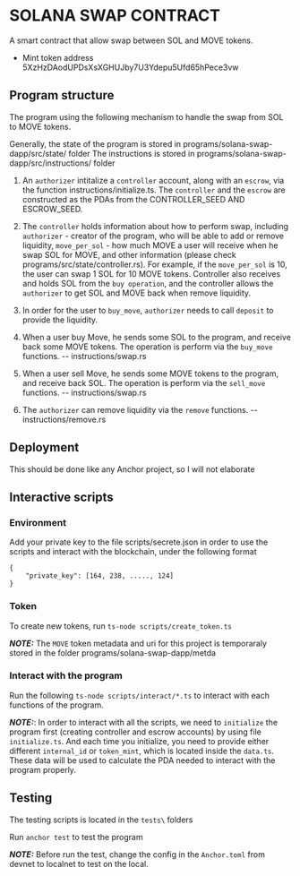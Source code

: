 # SOLANA SWAP CONTRACT

A smart contract that allow swap between SOL and MOVE tokens.

- Mint token address
  5XzHzDAodUPDsXsXGHUJby7U3Ydepu5Ufd65hPece3vw

## Program structure

The program using the following mechanism to handle the swap from SOL to MOVE tokens.

Generally, the state of the program is stored in programs/solana-swap-dapp/src/state/ folder
The instructions is stored in programs/solana-swap-dapp/src/instructions/ folder

1. An `authorizer` intitalize a `controller` account, along with an `escrow`, via the function instructions/initialize.ts. The `controller` and the `escrow` are constructed as the PDAs from the CONTROLLER_SEED AND ESCROW_SEED.

2. The `controller` holds information about how to perform swap, including `authorizer` - creator of the program, who will be able to add or remove liquidity, `move_per_sol` - how much MOVE a user will receive when he swap SOL for MOVE, and other information (please check programs/src/state/controller.rs). For example, if the `move_per_sol` is 10, the user can swap 1 SOL for 10 MOVE tokens. Controller also receives and holds SOL from the `buy operation`, and the controller allows the `authorizer` to get SOL and MOVE back when remove liquidity.

3. In order for the user to `buy_move`, `authorizer` needs to call `deposit` to provide the liquidity.

4. When a user buy Move, he sends some SOL to the program, and receive back some MOVE tokens. The operation is perform via the `buy_move` functions. -- instructions/swap.rs

5. When a user sell Move, he sends some MOVE tokens to the program, and receive back SOL. The operation is perform via the `sell_move` functions. -- instructions/swap.rs

6. The `authorizer` can remove liquidity via the `remove` functions. -- instructions/remove.rs

## Deployment

This should be done like any Anchor project, so I will not elaborate

## Interactive scripts

### Environment

Add your private key to the file scripts/secrete.json in order to use the scripts and interact with the blockchain, under the following format

```
{
    "private_key": [164, 238, ....., 124]
}
```

### Token

To create new tokens, run `ts-node scripts/create_token.ts`

**_NOTE:_** The `MOVE` token metadata and uri for this project is temporaraly stored in the folder programs/solana-swap-dapp/metda

### Interact with the program

Run the following `ts-node scripts/interact/*.ts` to interact with each functions of the program.

**_NOTE:_**: In order to interact with all the scripts, we need to `initialize` the program first (creating controller and escrow accounts) by using file `initialize.ts`. And each time you initialize, you need to provide either different `internal_id` or `token_mint`, which is located inside the `data.ts`. These data will be used to calculate the PDA needed to interact with the program properly.

## Testing

The testing scripts is located in the `tests\` folders

Run `anchor test` to test the program

**_NOTE:_** Before run the test, change the config in the `Anchor.toml` from devnet to localnet to test on the local.

